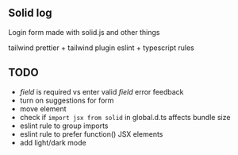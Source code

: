 ## Solid log

Login form made with solid.js and other things

tailwind
prettier + tailwind plugin
eslint + typescript rules

## TODO

-   _field_ is required vs enter valid _field_ error feedback
-   turn on suggestions for form
-   move <Label> element
-   check if `import jsx from solid` in global.d.ts affects bundle size
-   eslint rule to group imports
-   eslint rule to prefer function() JSX elements
-   add light/dark mode
